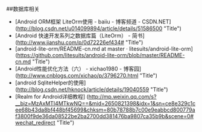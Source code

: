 
##数据库相关


* [Android ORM框架 LiteOrm使用 - baiiu - 博客频道 - CSDN.NET] (http://blog.csdn.net/u014099894/article/details/51586500  "Title")
* [Android 快速开发系列之数据库篇（LiteOrm） - 简书] (http://www.jianshu.com/p/0d72226ef434#  "Title")
* [android-lite-orm/README-cn.md at master · litesuits/android-lite-orm] (https://github.com/litesuits/android-lite-orm/blob/master/README-cn.md  "Title")
* [Android性能优化方法（六） - xichao1980 - 博客园] (http://www.cnblogs.com/xichao/p/3796270.html  "Title")
* [android SqliteHelper的使用] (http://blog.csdn.net/hknock/article/details/19040559  "Title")
* [Realm for Android详细教程] (http://mp.weixin.qq.com/s?__biz=MzAxMTI4MTkwNQ==&mid=2650821398&idx=1&sn=ce8e329c1cee68b43da8bf448bf45699&chksm=80b78788b7c00e9eabbcd800779af3800f9de36da08522be2ba2700dd381476ba9807ca35b9b&scene=0#wechat_redirect  "Title")

